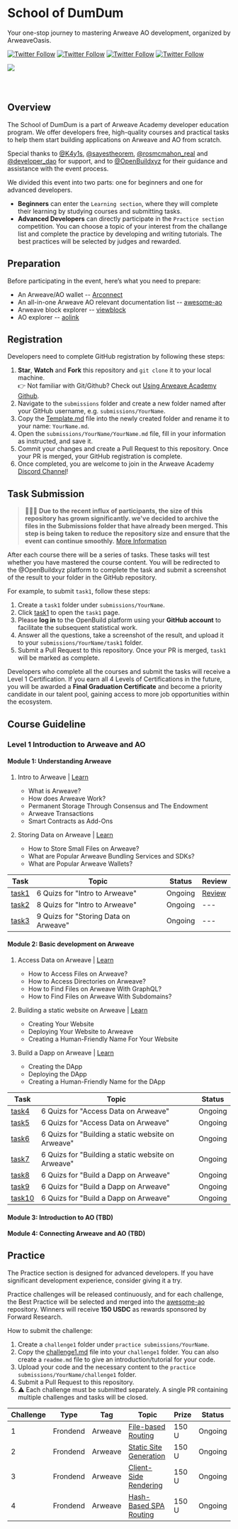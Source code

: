 <!-- [中文](https://github.com/ArweaveOasis/Arweave-AO-Dev-Learning/blob/main/README_CN.md) / English -->

# School of DumDum

<div>
  <p>
   Your one-stop journey to mastering Arweave AO development, organized by ArweaveOasis.
  </p>
  <p>
    <a href="https://x.com/ArweaveEco"><img alt="Twitter Follow" src="https://img.shields.io/twitter/follow/ArweaveEco"></a>
    <a href="https://x.com/aoTheComputer"><img alt="Twitter Follow" src="https://img.shields.io/twitter/follow/AO"></a>
    <a href="https://x.com/fwdresearch"><img alt="Twitter Follow" src="https://img.shields.io/twitter/follow/fwdresearch"></a>
    <a href="https://x.com/ArweaveOasis"><img alt="Twitter Follow" src="https://img.shields.io/twitter/follow/ArweaveOasis"></a>
  </p>
  <img src="./doc/image/school%20of%20dumdum.jpg" style="margin: 0 auto 40px;" />
</div>

## Overview

The School of DumDum is a part of Arweave Academy developer education program. We offer developers free, high-quality courses and practical tasks to help them start building applications on Arweave and AO from scratch.  

Special thanks to [@K4y1s](https://x.com/K4y1s), [@sayestheorem](https://x.com/sayestheorem), [@rosmcmahon_real](https://x.com/rosmcmahon_real) and [@developer_dao](https://x.com/developer_dao) for support, and to [@OpenBuildxyz](https://x.com/OpenBuildxyz) for their guidance and assistance with the event process.

We divided this event into two parts: one for beginners and one for advanced developers.

- **Beginners** can enter the `Learning section`, where they will complete their learning by studying courses and submitting tasks.
- **Advanced Developers** can directly participate in the `Practice section` competition. You can choose a topic of your interest from the challange list and complete the practice by developing and writing tutorials. The best practices will be selected by judges and rewarded.

## Preparation

Before participating in the event, here’s what you need to prepare:

- An Arweave/AO wallet -- [Arconnect](https://www.arconnect.io/)
- An all-in-one Arweave AO relevant documentation list -- [awesome-ao](https://github.com/ArweaveOasis/awesome-ao)
- Arweave block explorer -- [viewblock](https://viewblock.io/arweave)
- AO explorer -- [aolink](https://www.ao.link/)

## Registration

Developers need to complete GitHub registration by following these steps:

1. **Star**, **Watch** and **Fork** this repository and `git clone` it to your local machine. <br> 👉 Not familiar with Git/Github? Check out [Using Arweave Academy Github](./doc/Using%20Arweave%20Academy%20Github.md).
2. Navigate to the `submissions` folder and create a new folder named after your GitHub username, e.g. `submissions/YourName`.
3. Copy the [Template.md](./template.md) file into the newly created folder and rename it to your name: `YourName.md`.
4. Open the `submissions/YourName/YourName.md` file, fill in your information as instructed, and save it.
5. Commit your changes and create a Pull Request to this repository. Once your PR is merged, your GitHub registration is complete.
6. Once completed, you are welcome to join in the Arweave Academy [Discord Channel](https://discord.gg/mmFjtTjxzf)!

## Task Submission

> 📣📣📣 **Due to the recent influx of participants, the size of this repository has grown significantly. we've decided to archive the files in the Submissions folder that have already been merged. This step is being taken to reduce the repository size and ensure that the event can continue smoothly.**  [More Information](./submissions/Archive%20Announcement.md)


After each course there will be a series of tasks. These tasks will test whether you have mastered the course content. You will be redirected to the @OpenBuildxyz platform to complete the task and submit a screenshot of the result to your folder in the GitHub repository.

For example, to submit `task1`, follow these steps:

1. Create a `task1` folder under `submissions/YourName`.
2. Click [task1](https://openbuild.xyz/quiz/202501081) to open the `task1` page.
3. Please **log in** to the OpenBuild platform using your **GitHub account** to facilitate the subsequent statistical work.
4. Answer all the questions, take a screenshot of the result, and upload it to your `submissions/YourName/task1` folder.
5. Submit a Pull Request to this repository. Once your PR is merged, `task1` will be marked as complete.

Developers who complete all the courses and submit the tasks will receive a Level 1 Certification. If you earn all 4 Levels of Certifications in the future, you will be awarded a **Final Graduation Certificate** and become a priority candidate in our talent pool, gaining access to more job opportunities within the ecosystem.



## Course Guideline

### Level 1 Introduction to Arweave and AO

#### Module 1: Understanding Arweave

1. Intro to Arweave | [Learn](https://academy.developerdao.com/tracks/arweave-101/1)
    - What is Arweave?
    - How does Arweave Work?
    - Permanent Storage Through Consensus and The Endowment
    - Arweave Transactions
    - Smart Contracts as Add-Ons

2. Storing Data on Arweave | [Learn](https://academy.developerdao.com/tracks/arweave-101/3)
    - How to Store Small Files on Arweave?
    - What are Popular Arweave Bundling Services and SDKs?
    - What are Popular Arweave Wallets?

<!-- 3. Why should developers care about Arweave？| [Learn]() -->

| Task | Topic | Status | Review |
|-------|-------|-------|-------|
| [task1](https://openbuild.xyz/quiz/202501081) | 6 Quizs for "Intro to Arweave" | Ongoing |[Review](https://x.com/ArweaveOasis/status/1881249788186022397) |
| [task2](https://openbuild.xyz/quiz/202501082) | 8 Quizs for "Intro to Arweave" | Ongoing | --- |
| [task3](https://openbuild.xyz/quiz/202501083) | 9 Quizs for "Storing Data on Arweave" | Ongoing |--- |

#### Module 2: Basic development on Arweave

1. Access Data on Arweave | [Learn](https://academy.developerdao.com/tracks/arweave-101/2)
    - How to Access Files on Arweave?
    - How to Access Directories on Arweave?
    - How to Find Files on Arweave With GraphQL?
    - How to Find Files on Arweave With Subdomains?

2. Building a static website on Arweave | [Learn](https://academy.developerdao.com/tracks/arweave-101/4)
    - Creating Your Website
    - Deploying Your Website to Arweave
    - Creating a Human-Friendly Name For Your Website

3. Build a Dapp on Arweave | [Learn](https://academy.developerdao.com/tracks/arweave-101/5)
    - Creating the DApp
    - Deploying the DApp
    - Creating a Human-Friendly Name for the DApp

| Task | Topic | Status |
|-------|-------|-------|
| [task4](https://openbuild.xyz/quiz/202501084) | 6 Quizs for "Access Data on Arweave" | Ongoing |
| [task5](https://openbuild.xyz/quiz/202501085) | 6 Quizs for "Access Data on Arweave" | Ongoing |
| [task6](https://openbuild.xyz/quiz/202501086) | 6 Quizs for "Building a static website on Arweave" | Ongoing |
| [task7](https://openbuild.xyz/quiz/202501087) | 6 Quizs for "Building a static website on Arweave" | Ongoing |
| [task8](https://openbuild.xyz/quiz/202501088) | 6 Quizs for "Build a Dapp on Arweave" | Ongoing |
| [task9](https://openbuild.xyz/quiz/202501089) | 6 Quizs for "Build a Dapp on Arweave" | Ongoing |
| [task10](https://openbuild.xyz/quiz/202501090) | 6 Quizs for "Build a Dapp on Arweave" | Ongoing |

#### Module 3: Introduction to AO (TBD)  

#### Module 4: Connecting Arweave and AO (TBD)

## Practice

The Practice section is designed for advanced developers. If you have significant development experience, consider giving it a try.

Practice challenges will be released continuously, and for each challenge, the Best Practice will be selected and merged into the [awesome-ao](https://github.com/ArweaveOasis/awesome-ao) repository. Winners will receive **150 USDC** as rewards sponsored by Forward Research.

How to submit the challenge:

1. Create a `challenge1` folder under `practice submissions/YourName`.
2. Copy the [challenge1.md](./practice/challenge1.md) file into your `challenge1` folder. You can also create a `readme.md` file to give an introduction/tutorial for your code.
3. Upload your code and the necessary content to the `practice submissions/YourName/challenge1` folder.
4. Submit a Pull Request to this repository.
5. ⚠️ Each challenge must be submitted separately. A single PR containing multiple challenges and tasks will be closed.

| Challenge | Type | Tag | Topic | Prize | Status |
|-------|--------|-------|-------|-------|-------|
|   1   | Frondend |  Arweave   | [File-based Routing](./practice/challenge1.md) | 150 U | Ongoing |
|   2   | Frondend |  Arweave   | [Static Site Generation](./practice/challenge2.md) | 150 U | Ongoing |
|   3   | Frondend |  Arweave   | [Client-Side Rendering](./practice/challenge3.md) | 150 U | Ongoing |
|   4   | Frondend |  Arweave   | [Hash-Based SPA Routing](./practice/challenge4.md) | 150 U | Ongoing |
